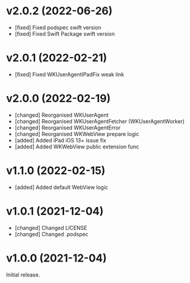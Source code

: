 # v2.0.2 (2022-06-26)

- [fixed] Fixed podspec swift version
- [fixed] Fixed Swift Package swift version

# v2.0.1 (2022-02-21)

- [fixed] Fixed WKUserAgentIPadFix weak link

# v2.0.0 (2022-02-19)

- [changed] Reorganised WKUserAgent
- [changed] Reorganised WKUserAgentFetcher (WKUserAgentWorker)
- [changed] Reorganised WKUserAgentError
- [changed] Reorganised WKWebView prepare logic
- [added] Added iPad iOS 13+ issue fix
- [added] Added WKWebView public extension func

# v1.1.0 (2022-02-15)

- [added] Added default WebView logic

# v1.0.1 (2021-12-04)

- [changed] Changed LICENSE
- [changed] Changed .podspec

# v1.0.0 (2021-12-04)

Initial release.
